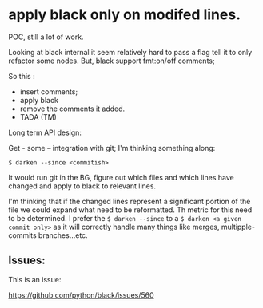 # apply black only on modifed lines.

POC, still a lot of work. 

Looking at black internal it seem relatively hard to pass a flag tell it to only
refactor some nodes. But, black support fmt:on/off comments; 

So this : 

 - insert comments; 
 - apply black
 - remove the comments it added. 
 - TADA (TM)

Long term API design: 

Get - some – integration with git; 
I'm thinking something along: 

```
$ darken --since <commitish>
```

It would run git in the BG, figure out which files and which lines have changed
and apply to black to relevant lines. 

I'm thinking that if the changed lines represent a significant portion of the
file we could expand what need to be reformatted. Th metric for this need to be
determined. I prefer the `$ darken --since` to a `$ darken <a given commit
only>` as it will correctly handle many things like merges, multipple-commits
branches...etc.

## Issues: 

This is an issue: 

https://github.com/python/black/issues/560


